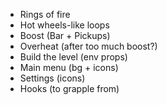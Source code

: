 - Rings of fire
- Hot wheels-like loops
- Boost (Bar + Pickups)
- Overheat (after too much boost?)
- Build the level (env props)
- Main menu (bg + icons)
- Settings (icons)
- Hooks (to grapple from)
